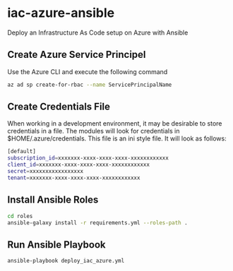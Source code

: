 # iac-azure-ansible

Deploy an Infrastructure As Code setup on Azure with Ansible

## Create Azure Service Principel

Use the Azure CLI and execute the following command

```sh
az ad sp create-for-rbac --name ServicePrincipalName
```

## Create Credentials File

When working in a development environment, it may be desirable to store credentials in a file. The modules will look for credentials in $HOME/.azure/credentials. This file is an ini style file. It will look as follows:

```sh
[default]
subscription_id=xxxxxxx-xxxx-xxxx-xxxx-xxxxxxxxxxxx
client_id=xxxxxxx-xxxx-xxxx-xxxx-xxxxxxxxxxxx
secret=xxxxxxxxxxxxxxxxx
tenant=xxxxxxx-xxxx-xxxx-xxxx-xxxxxxxxxxxx
```

## Install Ansible Roles

```sh
cd roles
ansible-galaxy install -r requirements.yml --roles-path .
```

## Run Ansible Playbook

```sh
ansible-playbook deploy_iac_azure.yml